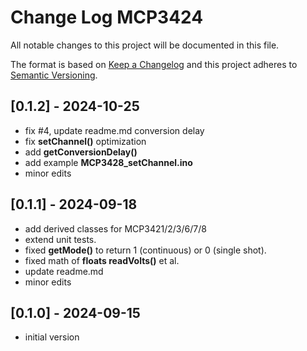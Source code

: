 # Change Log MCP3424

All notable changes to this project will be documented in this file.

The format is based on [Keep a Changelog](http://keepachangelog.com/)
and this project adheres to [Semantic Versioning](http://semver.org/).


## [0.1.2] - 2024-10-25
- fix #4, update readme.md conversion delay
- fix **setChannel()** optimization
- add **getConversionDelay()**
- add example **MCP3428_setChannel.ino**
- minor edits

## [0.1.1] - 2024-09-18
- add derived classes for MCP3421/2/3/6/7/8
- extend unit tests.
- fixed **getMode()** to return 1 (continuous) or 0 (single shot).
- fixed math of **floats readVolts()** et al.
- update readme.md
- minor edits

## [0.1.0] - 2024-09-15
- initial version

